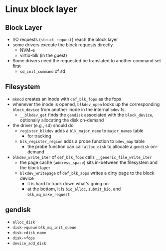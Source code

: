 Linux block layer
=================

## Block Layer

- I/O requests (`struct request`) reach the block layer
- some drivers execute the block requests directly
  - NVM-e
  - virtio-blk (in the guest)
- Some drivers need the requested be translated to another command set first
  - `sd_init_command` of sd

## Filesystem

- `mknod` creates an inode with `def_blk_fops` as the fops
- whenever the inode is opened, `blkdev_open` looks up the corresponding
  `block_device` from another inode in the internal `bdev` fs.
  - `__blkdev_get` finds the `gendisk` associated with the `block_device`,
    optionally allocating the disk on-demand
- the driver (e.g., sd) should do
  - `register_blkdev` adds a `blk_major_name` to `major_names` table
    - for tracking
  - `blk_register_region` adds a probe function to `bdev_map` table
    - the probe function can call `alloc_disk` to allocate a `gendisk`
      on-demand
- `blkdev_write_iter` of `def_blk_fops` calls `__generic_file_write_iter`
  - the page cache (`address_space`) sits in-between the filesystem and the
    block layer
  - `blkdev_writepage` of `def_blk_aops` writes a dirty page to the block
    device
    - it is hard to track down what's going on
    - at the bottom, it is `bio_alloc`, `submit_bio`, and
      `blk_mq_make_request`

## gendisk

- `alloc_disk`
- `disk->queue` `blk_mq_init_queue`
- `disk->disk_name`
- `disk->fops`
- `device_add_disk`
